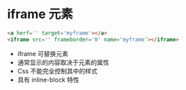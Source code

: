 # iframe 元素

```html
<a herf='' target='myframe'></a>
<iframe src='' frameborder='0' name=‘myframe’></iframe>
```

- iframe 可替换元素
- 通常显示的内容取决于元素的属性
- Css 不能完全控制其中的样式
- 具有 inline-block 特性

